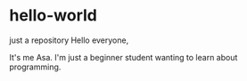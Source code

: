 # hello-world
just a repository
Hello everyone,

It's me Asa. I'm just a beginner student wanting to learn about programming.
